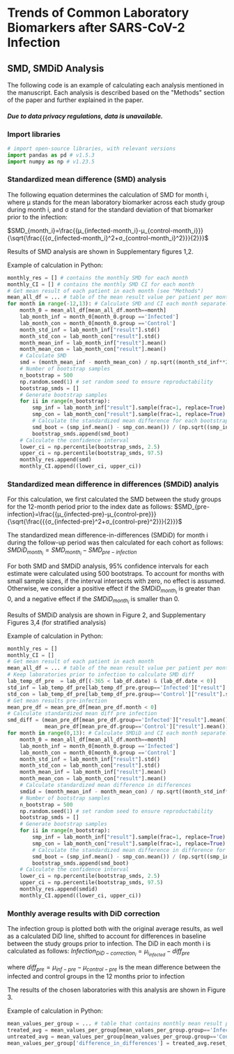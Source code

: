 # Trends of Common Laboratory Biomarkers after SARS-CoV-2 Infection

## SMD, SMDiD Analysis

The following code is an example of calculating each analysis mentioned in the manuscript. Each analysis is described based on the "Methods" section of the paper and further explained in the paper.

#### *Due to data privacy regulations, data is unavailable.*

### Import libraries


```python
# import open-source libraries, with relevant versions
import pandas as pd # v1.5.3
import numpy as np # v1.23.5
```

### Standardized mean difference (SMD) analysis

The following equation determines the calculation of SMD for month i, where μ stands for the mean laboratory biomarker across each study group during month i, and σ stand for the standard deviation of that biomarker prior to the infection:

$SMD_{month_i}=\frac{{μ_{infected-month_i}-μ_{control-month_i}}} {\sqrt{\frac{{{σ_{infected-month_i}^2+σ_{control-month_i}^2}}}{2}}}$

Results of SMD analysis are shown in Supplementary figures 1,2.

Example of calculation in Python:
```python
monthly_res = [] # contains the monthly SMD for each month
monthly_CI = [] # contains the monthly SMD CI for each month 
# Get mean result of each patient in each month (see "Methods")
mean_all_df = ... # table of the mean result value per patient per month of each group
for month in range(-12,13): # Calculate SMD and CI each month separately
    month_0 = mean_all_df[mean_all_df.month==month]
    lab_month_inf = month_0[month_0.group =='Infected']
    lab_month_con = month_0[month_0.group =='Control']
    month_std_inf = lab_month_inf["result"].std()
    month_std_con = lab_month_con["result"].std()
    month_mean_inf = lab_month_inf["result"].mean()
    month_mean_con = lab_month_con["result"].mean()
    # Calculate SMD
    smd = (month_mean_inf - month_mean_con) / np.sqrt((month_std_inf**2 + month_std_con**2) / 2) 
    # Number of bootstrap samples
    n_bootstrap = 500
    np.random.seed(1) # set random seed to ensure reproductability
    bootstrap_smds = []
    # Generate bootstrap samples
    for ii in range(n_bootstrap):
        smp_inf = lab_month_inf["result"].sample(frac=1, replace=True)
        smp_con = lab_month_con["result"].sample(frac=1, replace=True)
        # Calculate the standardized mean difference for each bootstrap sample
        smd_boot = (smp_inf.mean() - smp_con.mean()) / (np.sqrt((smp_inf.std()**2+smp_con.std()**2)/2))
        bootstrap_smds.append(smd_boot)
    # Calculate the confidence interval
    lower_ci = np.percentile(bootstrap_smds, 2.5)
    upper_ci = np.percentile(bootstrap_smds, 97.5)
    monthly_res.append(smd)
    monthly_CI.append((lower_ci, upper_ci))
```

### Standardized mean difference in differences (SMDiD) analyis
For this calculation, we first calculated the SMD between the study groups for the 12-month period prior to the index date as follows:  $SMD_{pre-infection}=\frac{{μ_{infected-pre}-μ_{control-pre}}} {\sqrt{\frac{{{σ_{infected-pre}^2+σ_{control-pre}^2}}}{2}}}$

The standardized mean difference-in-differences (SMDiD) for month i during the follow-up period was then calculated for each cohort as follows: 
$SMDiD_{month_i}=SMD_{month_i}-SMD_{pre-infection}$

For both SMD and SMDiD analysis, 95% confidence intervals for each estimate were calculated using 500 bootstraps. To account for months with small sample sizes, if the interval intersects with zero, no effect is assumed. Otherwise, we consider a positive effect if the $SMDiD_{month_i}$ is greater than 0, and a negative effect if the $SMDiD_{month_i}$ is smaller than 0.

Results of SMDiD analysis are shown in Figure 2, and Supplementary Figures 3,4 (for stratified analysis)

Example of calculation in Python:
```python
monthly_res = []
monthly_CI = []
# Get mean result of each patient in each month 
mean_all_df = ... # table of the mean result value per patient per month of each group
# Keep laboratories prior to infection to calculate SMD diff
lab_temp_df_pre  = lab_df[(-365 < lab_df.date) & (lab_df.date < 0)]
std_inf = lab_temp_df_pre[lab_temp_df_pre.group=='Infected']["result"].std()
std_con = lab_temp_df_pre[lab_temp_df_pre.group=='Control']["result"].std()
# Get mean results pre-infection
mean_pre_df = mean_pre_df[mean_pre_df.month < 0]
# Calculate standardized mean diff pre infection 
smd_diff = (mean_pre_df[mean_pre_df.group=='Infected']["result"].mean() - 
            mean_pre_df[mean_pre_df.group=='Control']["result"].mean())/np.sqrt((std_inf**2+std_con**2)/2)
for month in range(0,13): # Calculate SMDiD and CI each month separately
    month_0 = mean_all_df[mean_all_df.month==month]
    lab_month_inf = month_0[month_0.group =='Infected']
    lab_month_con = month_0[month_0.group =='Control']
    month_std_inf = lab_month_inf["result"].std()
    month_std_con = lab_month_con["result"].std()
    month_mean_inf = lab_month_inf["result"].mean()
    month_mean_con = lab_month_con["result"].mean()
    # Calculate standardized mean difference in differences
    smdid = (month_mean_inf - month_mean_con) / np.sqrt((month_std_inf**2 + month_std_con**2) / 2) - smd_diff
    # Number of bootstrap samples
    n_bootstrap = 500
    np.random.seed(1) # set random seed to ensure reproductability
    bootstrap_smds = []
    # Generate bootstrap samples
    for ii in range(n_bootstrap):
        smp_inf = lab_month_inf["result"].sample(frac=1, replace=True)
        smp_con = lab_month_con["result"].sample(frac=1, replace=True)
        # Calculate the standardized mean difference in difference for each bootstrap sample
        smd_boot = (smp_inf.mean() - smp_con.mean()) / (np.sqrt((smp_inf.std()**2+smp_con.std()**2)/2)) - smd_diff
        bootstrap_smds.append(smd_boot)
    # Calculate the confidence interval
    lower_ci = np.percentile(bootstrap_smds, 2.5)
    upper_ci = np.percentile(bootstrap_smds, 97.5)
    monthly_res.append(smdid) 
    monthly_CI.append((lower_ci, upper_ci))
```

### Monthly average results with DiD correction

The infection group is plotted both with the original average results, as well as a calculated DiD line, shifted to account for differences in baseline between the study groups prior to infection. The DiD in each month i is calculated as follows: $Infection_{DiD-correction_i}=μ_{i_{infected}}-diff_{pre}$ 

where $diff_{pre}=μ_{inf-pre}-μ_{control-pre}$ is the mean difference between the infected and control groups in the 12 months prior to infection

The results of the chosen laboratories with this analysis are shown in Figure 3.

Example of calculation in Python:
```python
mean_values_per_group = ... # table that contains monthly mean result per group 
treated_avg = mean_values_per_group[mean_values_per_group.group=='Infected']['result']
untreated_avg = mean_values_per_group[mean_values_per_group.group=='Control']['result']
mean_values_per_group['difference_in_differences'] = treated_avg.reset_index(drop=True)-untreated_avg.reset_index(drop=True)
```
